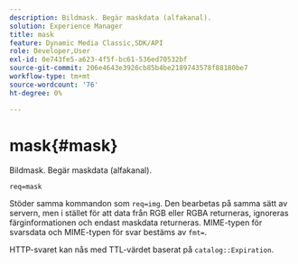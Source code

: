 ```yaml
---
description: Bildmask. Begär maskdata (alfakanal).
solution: Experience Manager
title: mask
feature: Dynamic Media Classic,SDK/API
role: Developer,User
exl-id: 0e743fe5-a623-4f5f-bc61-536ed70532bf
source-git-commit: 206e4643e3926cb85b4be2189743578f88180be7
workflow-type: tm+mt
source-wordcount: '76'
ht-degree: 0%

---
```


# mask{#mask}

Bildmask. Begär maskdata (alfakanal).

`req=mask`

Stöder samma kommandon som `req=img`. Den bearbetas på samma sätt av servern, men i stället för att data från RGB eller RGBA returneras, ignoreras färginformationen och endast maskdata returneras. MIME-typen för svarsdata och MIME-typen för svar bestäms av `fmt=`.

HTTP-svaret kan nås med TTL-värdet baserat på `catalog::Expiration`.
